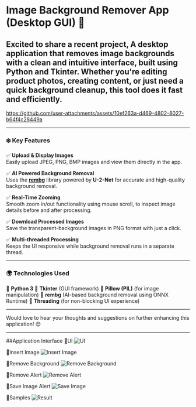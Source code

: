 # Image Background Remover App (Desktop GUI) 🚀 

## Excited to share a recent project, A desktop application that removes image backgrounds with a clean and intuitive interface, built using Python and Tkinter. Whether you're editing product photos, creating content, or just need a quick background cleanup, this tool does it fast and efficiently.



https://github.com/user-attachments/assets/10ef263a-d469-4802-8027-b64f4c28449a



---

### ❄️ Key Features
✅ **Upload & Display Images**  
  Easily upload JPEG, PNG, BMP images and view them directly in the app.

✅ **AI Powered Background Removal**  
  Uses the [**rembg**](https://github.com/danielgatis/rembg) library powered by **U-2-Net** for accurate and high-quality background removal.

✅ **Real-Time Zooming**  
  Smooth zoom in/out functionality using mouse scroll, to inspect image details before and after processing.

✅ **Download Processed Images**  
  Save the transparent-background images in PNG format with just a click.

✅ **Multi-threaded Processing**  
  Keeps the UI responsive while background removal runs in a separate thread.

---

### 🌍 Technologies Used
🔹 **Python 3**
🔹 **Tkinter** (GUI framework)
🔹 **Pillow (PIL)** (for image manipulation)
🔹 **rembg** (AI-based background removal using ONNX Runtime)
🔹 **Threading** (for non-blocking UI experience)

---

Would love to hear your thoughts and suggestions on further enhancing this application! 😊

---

##Application Interface
🔹UI
![UI](https://github.com/user-attachments/assets/50625639-d82d-44a2-b626-64028110991c)

🔹Insert Image
![Insert Image](https://github.com/user-attachments/assets/882e395e-e5f2-4516-b3a1-1c8e162aace0)

🔹Remove Background
![Remove Background](https://github.com/user-attachments/assets/4fcb0a41-3ba2-40fe-abf0-54d4bbb75b0a)

🔹Remove Alert
![Remove Alert](https://github.com/user-attachments/assets/4f694796-d4b2-4394-8a7c-c7a37fa9cb36)

🔹Save Image Alert
![Save Image](https://github.com/user-attachments/assets/39cf5874-a2c0-4242-abd9-6c265a151b8a)

🔹Samples
![Result](https://github.com/user-attachments/assets/2be65b77-c673-48c5-aa72-6f8f8df5124b)




